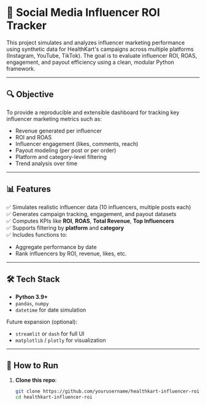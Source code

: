 # 💼 Social Media Influencer ROI Tracker

This project simulates and analyzes influencer marketing performance using synthetic data for HealthKart's campaigns across multiple platforms (Instagram, YouTube, TikTok). The goal is to evaluate influencer ROI, ROAS, engagement, and payout efficiency using a clean, modular Python framework.

---

## 🔍 Objective

To provide a reproducible and extensible dashboard for tracking key influencer marketing metrics such as:

- Revenue generated per influencer
- ROI and ROAS
- Influencer engagement (likes, comments, reach)
- Payout modeling (per post or per order)
- Platform and category-level filtering
- Trend analysis over time

---

## 📊 Features

✅ Simulates realistic influencer data (10 influencers, multiple posts each)  
✅ Generates campaign tracking, engagement, and payout datasets  
✅ Computes KPIs like **ROI**, **ROAS**, **Total Revenue**, **Top Influencers**  
✅ Supports filtering by **platform** and **category**  
✅ Includes functions to:
- Aggregate performance by date
- Rank influencers by ROI, revenue, likes, etc.

---

## 🛠️ Tech Stack

- **Python 3.9+**
- `pandas`, `numpy`
- `datetime` for date simulation

Future expansion (optional):
- `streamlit` or `dash` for full UI
- `matplotlib` / `plotly` for visualization

---

## 🚀 How to Run

1. **Clone this repo**:
   ```bash
   git clone https://github.com/yourusername/healthkart-influencer-roi.git
   cd healthkart-influencer-roi
